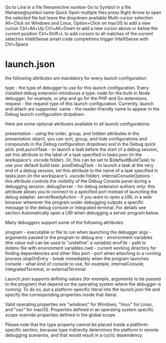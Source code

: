 Go to Line in a file
    filename:line number
Go to Symbol in a file
    filename@symbol name
Quick Open multiple files
    press Right Arrow to open the selected file but leave the dropdown available
Multi-cursor selection
    Alt+Click on Windows and Linux, Option+Click on macOS to add a new cursor
    Ctrl+Alt+Up Ctrl+Alt+Down to add a new cursor above or below the current position
    Ctrl+Shift+L to add cursors to all matches of the current selection
IntelliSense smart code completions
    trigger IntelliSense with Ctrl+Space

# launch.json
the following attributes are mandatory for every launch configuration:

type - the type of debugger to use for this launch configuration. Every installed debug extension introduces a type: node for the built-in Node debugger, for example, or php and go for the PHP and Go extensions.
request - the request type of this launch configuration. Currently, launch and attach are supported.
name - the reader-friendly name to appear in the Debug launch configuration dropdown.

Here are some optional attributes available to all launch configurations:

presentation - using the order, group, and hidden attributes in the presentation object, you can sort, group, and hide configurations and compounds in the Debug configuration dropdown and in the Debug quick pick.
preLaunchTask - to launch a task before the start of a debug session, set this attribute to the label of a task specified in tasks.json (in the workspace's .vscode folder). Or, this can be set to ${defaultBuildTask} to use your default build task.
postDebugTask - to launch a task at the very end of a debug session, set this attribute to the name of a task specified in tasks.json (in the workspace's .vscode folder).
internalConsoleOptions - this attribute controls the visibility of the Debug Console panel during a debugging session.
debugServer - for debug extension authors only: this attribute allows you to connect to a specified port instead of launching the debug adapter.
serverReadyAction - if you want to open a URL in a web browser whenever the program under debugging outputs a specific message to the debug console or integrated terminal. For details see section Automatically open a URI when debugging a server program below.

Many debuggers support some of the following attributes:

program - executable or file to run when launching the debugger
args - arguments passed to the program to debug
env - environment variables (the value null can be used to "undefine" a variable)
envFile - path to dotenv file with environment variables
cwd - current working directory for finding dependencies and other files
port - port when attaching to a running process
stopOnEntry - break immediately when the program launches
console - what kind of console to use, for example, internalConsole, integratedTerminal, or externalTerminal

Launch.json supports defining values (for example, arguments to be passed to the program) that depend on the operating system where the debugger is running. To do so, put a platform-specific literal into the launch.json file and specify the corresponding properties inside that literal.

Valid operating properties are "windows" for Windows, "linux" for Linux, and "osx" for macOS. Properties defined in an operating system specific scope override properties defined in the global scope.

Please note that the type property cannot be placed inside a platform-specific section, because type indirectly determines the platform in remote debugging scenarios, and that would result in a cyclic dependency.